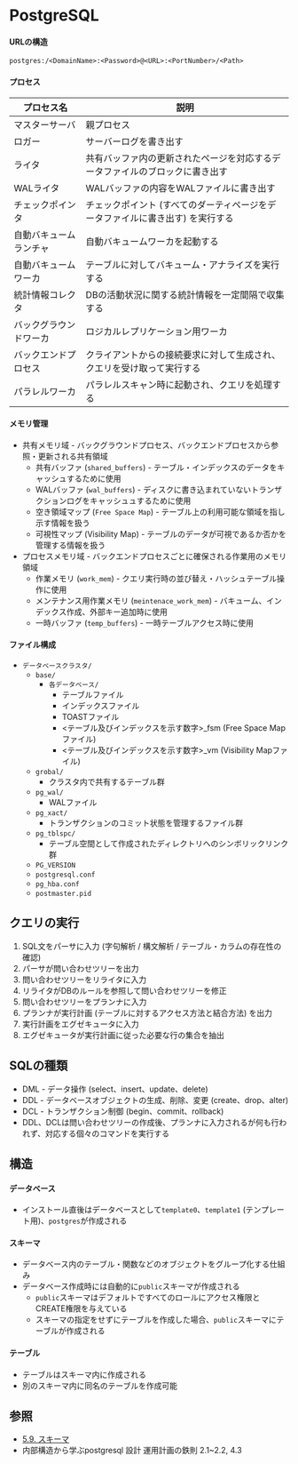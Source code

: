 # PostgreSQL
#### URLの構造
```
postgres:/<DomainName>:<Password>@<URL>:<PortNumber>/<Path>
```

#### プロセス

| プロセス名             | 説明                                                                           |
| -                      | -                                                                              |
| マスターサーバ         | 親プロセス                                                                     |
| ロガー                 | サーバーログを書き出す                                                         |
| ライタ                 | 共有バッファ内の更新されたページを対応するデータファイルのブロックに書き出す   |
| WALライタ              | WALバッファの内容をWALファイルに書き出す                                       |
| チェックポインタ       | チェックポイント (すべてのダーティページをデータファイルに書き出す) を実行する |
| 自動バキュームランチャ | 自動バキュームワーカを起動する                                                 |
| 自動バキュームワーカ   | テーブルに対してバキューム・アナライズを実行する                               |
| 統計情報コレクタ       | DBの活動状況に関する統計情報を一定間隔で収集する                               |
| バックグラウンドワーカ | ロジカルレプリケーション用ワーカ                                               |
| バックエンドプロセス   | クライアントからの接続要求に対して生成され、クエリを受け取って実行する         |
| パラレルワーカ         | パラレルスキャン時に起動され、クエリを処理する                                 |

#### メモリ管理
- 共有メモリ域 - バックグラウンドプロセス、バックエンドプロセスから参照・更新される共有領域
  - 共有バッファ (`shared_buffers`) - テーブル・インデックスのデータをキャッシュするために使用
  - WALバッファ (`wal_buffers`) - ディスクに書き込まれていないトランザクションログをキャッシュュするために使用
  - 空き領域マップ (`Free Space Map`) - テーブル上の利用可能な領域を指し示す情報を扱う
  - 可視性マップ (Visibility Map) - テーブルのデータが可視であるか否かを管理する情報を扱う
- プロセスメモリ域 - バックエンドプロセスごとに確保される作業用のメモリ領域
  - 作業メモリ (`work_mem`) - クエリ実行時の並び替え・ハッシュテーブル操作に使用
  - メンテナンス用作業メモリ (`meintenace_work_mem`) - バキューム、インデックス作成、外部キー追加時に使用
  - 一時バッファ (`temp_buffers`) - 一時テーブルアクセス時に使用

#### ファイル構成
- `データベースクラスタ/`
  - `base/`
    - `各データベース/`
      - テーブルファイル
      - インデックスファイル
      - TOASTファイル
      - <テーブル及びインデックスを示す数字>_fsm (Free Space Mapファイル)
      - <テーブル及びインデックスを示す数字>_vm (Visibility Mapファイル)
  - `grobal/`
    - クラスタ内で共有するテーブル群
  - `pg_wal/`
    - WALファイル
  - `pg_xact/`
    - トランザクションのコミット状態を管理するファイル群
  - `pg_tblspc/`
    - テーブル空間として作成されたディレクトリへのシンボリックリンク群
  - `PG_VERSION`
  - `postgresql.conf`
  - `pg_hba.conf`
  - `postmaster.pid`

## クエリの実行
1. SQL文をパーサに入力 (字句解析 / 構文解析 / テーブル・カラムの存在性の確認)
2. パーサが問い合わせツリーを出力
3. 問い合わせツリーをリライタに入力
4. リライタがDBのルールを参照して問い合わせツリーを修正
5. 問い合わせツリーをプランナに入力
6. プランナが実行計画 (テーブルに対するアクセス方法と結合方法) を出力
7. 実行計画をエグゼキュータに入力
8. エグゼキュータが実行計画に従った必要な行の集合を抽出

## SQLの種類
- DML - データ操作 (select、insert、update、delete)
- DDL - データベースオブジェクトの生成、削除、変更 (create、drop、alter)
- DCL - トランザクション制御 (begin、commit、rollback)
- DDL、DCLは問い合わせツリーの作成後、プランナに入力されるが何も行われず、対応する個々のコマンドを実行する

## 構造
#### データベース
- インストール直後はデータベースとして`template0`、`template1` (テンプレート用)、`postgres`が作成される

#### スキーマ
- データベース内のテーブル・関数などのオブジェクトをグループ化する仕組み
- データベース作成時には自動的に`public`スキーマが作成される
  - `public`スキーマはデフォルトですべてのロールにアクセス権限とCREATE権限を与えている
  - スキーマの指定をせずにテーブルを作成した場合、`public`スキーマにテーブルが作成される

#### テーブル
- テーブルはスキーマ内に作成される
- 別のスキーマ内に同名のテーブルを作成可能

## 参照
- [5.9. スキーマ](https://www.postgresql.jp/document/13/html/ddl-schemas.html)
- 内部構造から学ぶpostgresql 設計 運用計画の鉄則 2.1~2.2, 4.3
